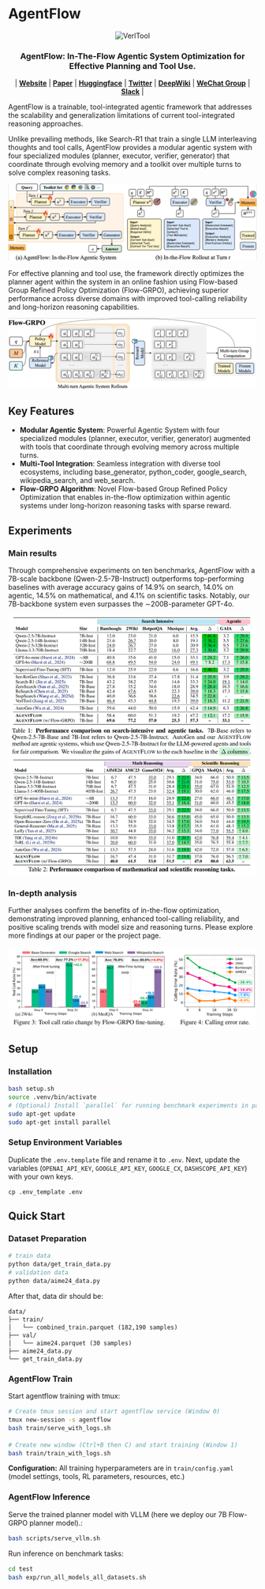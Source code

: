 # AgentFlow 

<p align="center">
  <picture>
    <source media="(prefers-color-scheme: dark)" srcset="assets/imgs/logo.png">
    <img alt="VerlTool" src="assets/imgs/logo.png" width=20%>
  </picture>
</p>

<h3 align="center">
AgentFlow: In-The-Flow Agentic System Optimization for Effective Planning and Tool Use.
</h3>

<p align="center">
| 
<a href=""><b>Website</b></a> |
<a href=""><b>Paper</b></a> |
<a href="https://huggingface.co/agentflow"><b>Huggingface</b></a> |
<a href=""><b>Twitter</b></a> |
  <a href="https://deepwiki.com/lupantech/AgentFlow"><b>DeepWiki</b></a> |
  <a href=""><b>WeChat Group</b></a> |
  <a href=""><b>Slack</b></a>
|
</p>

AgentFlow is a trainable, tool-integrated agentic framework that addresses the scalability and generalization limitations of current tool-integrated reasoning approaches. 

Unlike prevailing methods, like Search-R1 that train a single LLM interleaving thoughts and tool calls, AgentFlow provides a modular agentic system with four specialized modules (planner, executor, verifier, generator) that coordinate through evolving memory and a toolkit over multiple turns to solve complex reasoning tasks.

![framework_overall](assets/img/framework.png)

For effective planning and tool use, the framework directly optimizes the planner agent within the system in an online fashion using Flow-based Group Refined Policy Optimization (Flow-GRPO), achieving superior performance across diverse domains with improved tool-calling reliability and long-horizon reasoning capabilities.

![flow_grpo](assets/img/flow_grpo.png)

## Key Features
+ **Modular Agentic System**: Powerful Agentic System with four specialized modules (planner, executor, verifier, generator) augmented with tools that coordinate through evolving memory across multiple turns.
+ **Multi-Tool Integration**: Seamless integration with diverse tool ecosystems, including base_generator, python_coder, google_search, wikipedia_search, and web_search.
+ **Flow-GRPO Algorithm**: Novel Flow-based Group Refined Policy Optimization that enables in-the-flow optimization within agentic systems under long-horizon reasoning tasks with sparse reward.

## Experiments
### Main results
Through comprehensive experiments on ten benchmarks, AgentFlow with a 7B-scale backbone (Qwen-2.5-7B-Instruct) outperforms top-performing baselines with average accuracy gains of 14.9% on search, 14.0% on agentic, 14.5% on mathematical, and 4.1% on scientific tasks. Notably, our 7B-backbone system even surpasses the ∼200B-parameter GPT-4o. 

![main_table](assets/img/main_table.png)

### In-depth analysis
Further analyses confirm the benefits of in-the-flow optimization,
demonstrating improved planning, enhanced tool-calling reliability, and positive
scaling trends with model size and reasoning turns. Please explore more findings at our paper or the project page.

![tool_call](assets/img/tool_call.png)


## Setup
### Installation
```bash
bash setup.sh
source .venv/bin/activate
# (Optional) Install `parallel` for running benchmark experiments in parallel:
sudo apt-get update
sudo apt-get install parallel
```

### Setup Environment Variables
Duplicate the `.env.template` file and rename it to `.env`. Next, update the variables (`OPENAI_API_KEY`, `GOOGLE_API_KEY`, `GOOGLE_CX`, `DASHSCOPE_API_KEY`) with your own keys.  
```
cp .env_template .env
```

## Quick Start
### Dataset Preparation
```bash
# train data
python data/get_train_data.py
# validation data
python data/aime24_data.py
```

After that, data dir should be:
```
data/
├── train/
│   └── combined_train.parquet (182,190 samples)
├── val/
│   └── aime24.parquet (30 samples)
├── aime24_data.py
└── get_train_data.py
```
### AgentFlow Train
Start agentflow training with tmux:
```bash
# Create tmux session and start agentflow service (Window 0)
tmux new-session -s agentflow
bash train/serve_with_logs.sh

# Create new window (Ctrl+B then C) and start training (Window 1)
bash train/train_with_logs.sh
```
**Configuration:**
All training hyperparameters are in `train/config.yaml` (model settings, tools, RL parameters, resources, etc.)

### AgentFlow Inference
Serve the trained planner model with VLLM (here we deploy our 7B Flow-GRPO planner model).:
```bash
bash scripts/serve_vllm.sh
```

Run inference on benchmark tasks:
```bash
cd test
bash exp/run_all_models_all_datasets.sh
```
























